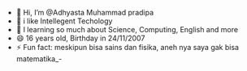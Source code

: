 - 👋 Hi, I’m @Adhyasta Muhammad pradipa
- 👀 i like Intellegent Techology
- 🌱 I learning so much about Science, Computing, English and more
- 😄 16 years old, Birthday in 24/11/2007
- ⚡ Fun fact: meskipun bisa sains dan fisika, aneh nya saya gak bisa matematika_-

<!---
Adhyasta-Norza/Adhyasta-Norza is a ✨ special ✨ repository because its `README.md` (this file) appears on your GitHub profile.
You can click the Preview link to take a look at your changes.
--->
